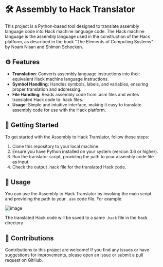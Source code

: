 # 🛠️ Assembly to Hack Translator
This project is a Python-based tool designed to translate assembly language code into Hack machine language code. The Hack machine language is the assembly language used in the construction of the Hack platform, as described in the book "The Elements of Computing Systems" by Noam Nisan and Shimon Schocken.

## ⚙️ Features
* **Translation**: Converts assembly language instructions into their equivalent Hack machine language instructions.
* **Symbol Handling**: Handles symbols, labels, and variables, ensuring proper translation and addressing.
* **File Handling**: Reads assembly code from .asm files and writes translated Hack code to .hack files.
* **Usage**: Simple and intuitive interface, making it easy to translate assembly code for use with the Hack platform.

## 🚀 Getting Started
To get started with the Assembly to Hack Translator, follow these steps:
1. Clone this repository to your local machine.
2. Ensure you have Python installed on your system (version 3.6 or higher).
3.  Run the translator script, providing the path to your assembly code file as input.
4. Check the output .hack file for the translated Hack code.

## 📝 Usage
You can use the Assembly to Hack Translator by invoking the main script and providing the path to your `.asm` code file. For example:

![image](https://github.com/NhomNhom0/Hack_Assembler/assets/117582310/338aa1ee-369f-4fea-9f70-cbbf71a705fc)


The translated Hack code will be saved to a same `.hack` file in the hack directory

## 🤝 Contributions
Contributions to this project are welcome! If you find any issues or have suggestions for improvements, please open an issue or submit a pull request on GitHub.
